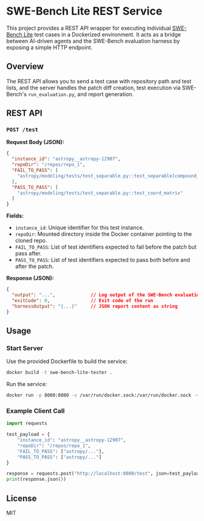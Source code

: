 # SWE-Bench Lite REST Service

This project provides a REST API wrapper for executing individual [SWE-Bench Lite](https://github.com/princeton-nlp/SWE-bench) test cases in a Dockerized environment. It acts as a bridge between AI-driven agents and the SWE-Bench evaluation harness by exposing a simple HTTP endpoint.

## Overview

The REST API allows you to send a test case with repository path and test lists, and the server handles the patch diff creation, test execution via SWE-Bench's `run_evaluation.py`, and report generation.

## REST API

### `POST /test`

**Request Body (JSON):**
```json
{
  "instance_id": "astropy__astropy-12907",
  "repoDir": "/repos/repo_1",
  "FAIL_TO_PASS": [
    "astropy/modeling/tests/test_separable.py::test_separable[compound_model6-result6]"
  ],
  "PASS_TO_PASS": [
    "astropy/modeling/tests/test_separable.py::test_coord_matrix"
  ]
}
```

**Fields:**
- `instance_id`: Unique identifier for this test instance.
- `repoDir`: Mounted directory inside the Docker container pointing to the cloned repo.
- `FAIL_TO_PASS`: List of test identifiers expected to fail before the patch but pass after.
- `PASS_TO_PASS`: List of test identifiers expected to pass both before and after the patch.

**Response (JSON):**
```json
{
  "output": "...",             // Log output of the SWE-Bench evaluation run
  "exitCode": 0,               // Exit code of the run
  "harnessOutput": "{...}"     // JSON report content as string
}
```

## Usage

### Start Server

Use the provided Dockerfile to build the service:
```bash
docker build -t swe-bench-lite-tester .
```

Run the service:
```bash
docker run -p 8080:8080 -v /var/run/docker.sock:/var/run/docker.sock -v /absolute/path/to/repos:/repos swe-bench-lite-tester
```

### Example Client Call
```python
import requests

test_payload = {
    "instance_id": "astropy__astropy-12907",
    "repoDir": "/repos/repo_1",
    "FAIL_TO_PASS": ["astropy/..."],
    "PASS_TO_PASS": ["astropy/..."]
}

response = requests.post("http://localhost:8080/test", json=test_payload)
print(response.json())
```

## License

MIT
